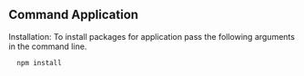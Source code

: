 ## Command Application

Installation:
To install packages for application pass the following arguments in the command line.

```
  npm install

```
